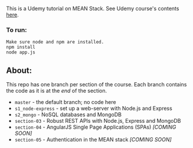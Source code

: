 This is a Udemy tutorial on MEAN Stack.
See Udemy course's contents [here](https://udemy.com/the-complete-javascript-developer-mean-stack-zero-to-hero/).


### To run:

    Make sure node and npm are installed.
    npm install
    node app.js



## About:

This repo has one branch per section of the course. Each branch contains the code as it is at the *end* of the section.

* `master` - the default branch; no code here
* `s1_node-express` - set up a web-server with Node.js and Express
* `s2_mongo` - NoSQL databases and MongoDB
* `section-03` - Robust REST APIs with Node.js, Express and MongoDB
* `section-04` - AngularJS Single Page Applications (SPAs) *[COMING SOON]*
* `section-05` - Authentication in the MEAN stack *[COMING SOON]*

